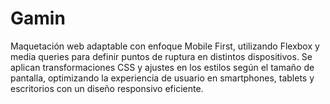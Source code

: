# Gamin
Maquetación web adaptable con enfoque Mobile First, utilizando Flexbox y media queries para definir puntos de ruptura en distintos dispositivos. Se aplican transformaciones CSS y ajustes en los estilos según el tamaño de pantalla, optimizando la experiencia de usuario en smartphones, tablets y escritorios con un diseño responsivo eficiente.
